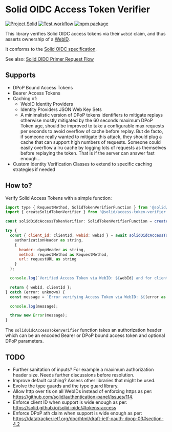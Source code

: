 # Solid OIDC Access Token Verifier

[![Project Solid](https://img.shields.io/badge/Project-Solid-7C4DFF.svg)](https://solidproject.org/)
[![Test workflow](https://github.com/solid/access-token-verifier/workflows/Test/badge.svg?branch=main)](https://github.com/solid/access-token-verifier/actions/workflows/test.yml?query=workflow%3Atest+branch%3Amain)
[![npm package](https://img.shields.io/npm/v/@solid/access-token-verifier)](https://www.npmjs.com/package/@solid/access-token-verifier)

This library verifies Solid OIDC access tokens via their `webid` claim, and thus asserts ownership of a [WebID](https://www.w3.org/2005/Incubator/webid/spec/).

It conforms to the [Solid OIDC specification](https://solid.github.io/solid-oidc/).

See also: [Solid OIDC Primer Request Flow](https://solid.github.io/solid-oidc/primer/#request-flow)

## Supports

- DPoP Bound Access Tokens
- Bearer Access Tokens
- Caching of:
  - WebID Identity Providers
  - Identity Providers JSON Web Key Sets
  - A minimalistic version of DPoP tokens identifiers to mitigate replays otherwise mostly
    mitigated by the 60 seconds maximum DPoP Token age, should be improved to take a configurable
    max requests per seconds to avoid overflow of cache before replay. But de facto, if someone really
    wanted to mitigate this attack, they should plug a cache that can support high numbers of requests.
    Someone could easily overflow a lru cache by logging lots of requests as themselves before replaying
    the token. That is if the server can answer fast enough...
- Custom Identity Verification Classes to extend to specific caching strategies if needed

## How to?

Verify Solid Access Tokens with a simple function:

```javascript
import type { RequestMethod, SolidTokenVerifierFunction } from '@solid/access-token-verifier';
import { createSolidTokenVerifier } from '@solid/access-token-verifier';

const solidOidcAccessTokenVerifier: SolidTokenVerifierFunction = createSolidTokenVerifier();

try {
  const { client_id: clientId, webid: webId } = await solidOidcAccessTokenVerifier(
    authorizationHeader as string,
    {
      header: dpopHeader as string,
      method: requestMethod as RequestMethod,
      url: requestURL as string
    }
  );

  console.log(`Verified Access Token via WebID: ${webId} and for client: ${clientId}`);

  return { webId, clientId };
} catch (error: unknown) {
  const message = `Error verifying Access Token via WebID: ${(error as Error).message}`;

  console.log(message);

  throw new Error(message);
}
```

The `solidOidcAccessTokenVerifier` function takes an authorization header which can be an encoded Bearer or DPoP bound access token and optional DPoP parameters.

## TODO

- Further sanitation of inputs? For example a maximum authorization header size. Needs further discussions before resolution.
- Improve default caching? Assess other libraries that might be used.
- Evolve the type guards and the type guard library.
- Allow http over tls on all WebIDs instead of enforcing https as per: https://github.com/solid/authentication-panel/issues/114.
- Enforce client ID when support is wide enough as per: https://solid.github.io/solid-oidc/#tokens-access
- Enforce DPoP ath claim when support is wide enough as per: https://datatracker.ietf.org/doc/html/draft-ietf-oauth-dpop-03#section-4.2
